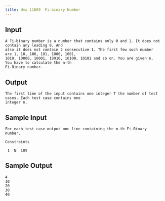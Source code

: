 ```yaml
---
title: Uva 11089  Fi-binary Number
---
```



## Input

```text
A Fi-binary number is a number that contains only 0 and 1. It does not contain any leading 0. And
also it does not contain 2 consecutive 1. The first few such number are 1, 10, 100, 101, 1000, 1001,
1010, 10000, 10001, 10010, 10100, 10101 and so on. You are given n. You have to calculate the n-th
Fi-Binary number.
```

## Output

```text
The first line of the input contains one integer T the number of test cases. Each test case contains one
integer n.

```

## Sample Input

```text
For each test case output one line containing the n-th Fi-Binary number.

Constraints

 1  N  109

```

## Sample Output

```text
4
10
20
30
40

```
